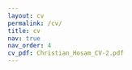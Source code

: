```yaml
---
layout: cv
permalink: /cv/
title: cv
nav: true
nav_order: 4
cv_pdf: Christian_Hosam_CV-2.pdf
---
```


